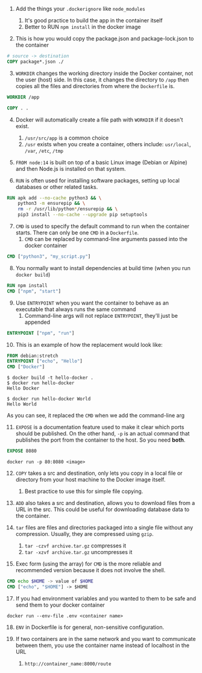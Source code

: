 
1. Add the things your `.dockerignore` like `node_modules`
	1. It's good practice to build the app in the container itself
	2. Better to RUN  `npm install` in the docker image

2. This is how you would copy the package.json and package-lock.json to the container
```dockerfile
# source -> destination
COPY package*.json ./
```

3. `WORKDIR` changes the working directory inside the Docker container, not the user (host) side. In this case, it changes the directory to `/app` then copies all the files and directories from where the `Dockerfile` is.

```dockerfile
WORKDIR /app

COPY . .
```

4. Docker will automatically create a file path with `WORKDIR` if it doesn't exist.
	1. `/usr/src/app` is a common choice
	2. `/usr` exists when you create a container, others include: `usr/local`, `/var`, `/etc`, `/tmp`

5. `FROM node:14` is built on top of a basic Linux image (Debian or Alpine) and then Node.js is installed on that system.

6. `RUN` is often used for installing software packages, setting up local databases or other related tasks.

```dockerfile
RUN apk add --no-cache python3 && \
    python3 -m ensurepip && \
    rm -r /usr/lib/python*/ensurepip && \
    pip3 install --no-cache --upgrade pip setuptools
```

7. `CMD` is used to specify the default command to run when the container starts. There can only be one `CMD` in a `Dockerfile`.
	1. `CMD` can be replaced by command-line arguments passed into the docker container

```dockerfile
CMD ["python3", "my_script.py"]
```

8. You normally want to install dependencies at build time (when you run `docker build`)

```dockerfile
RUN npm install
CMD ["npm", "start"]
```

9. Use `ENTRYPOINT` when you want the container to behave as an executable that always runs the same command
	1. Command-line args will not replace `ENTRYPOINT`, they'll just be appended

```dockerfile
ENTRYPOINT ["npm", "run"]
```

10. This is an example of how the replacement would look like:

```dockerfile
FROM debian:stretch
ENTRYPOINT ["echo", "Hello"]
CMD ["Docker"]
```

```shell
$ docker build -t hello-docker .
$ docker run hello-docker
Hello Docker
```

```shell
$ docker run hello-docker World
Hello World
```

As you can see, it replaced the `CMD` when we add the command-line arg

11. `EXPOSE` is a documentation feature used to make it clear which ports should be published. On the other hand, `-p` is an actual command that publishes the port from the container to the host. So you need **both**.

```dockerfile
EXPOSE 8080
```

```shell
docker run -p 80:8080 <image>
```

12. `COPY` takes a src and destination, only lets you copy in a local file or directory from your host machine to the Docker image itself.
	1. Best practice to use this for simple file copying.

14. `ADD` also takes a src and destination, allows you to download files from a URL in the src. This could be useful for downloading database data to the container.

15. `tar` files are files and directories packaged into a single file without any compression. Usually, they are compressed using `gzip`. 
	1. `tar -czvf archive.tar.gz` compresses it
	2. `tar -xzvf archive.tar.gz` uncompresses it

16. Exec form (using the array) for `CMD` is the more reliable and recommended version because it does not involve the shell. 

```dockerfile
CMD echo $HOME -> value of $HOME
CMD ["echo", "$HOME"] -> $HOME
```

17. If you had environment variables and you wanted to them to be safe and send them to your docker container
```
docker run --env-file .env <container name>
```

18. `ENV` in Dockerfile is for general, non-sensitive configuration.

19. If two containers are in the same network and you want to communicate between them, you use the container name instead of localhost in the URL
	1. `http://container_name:8000/route`